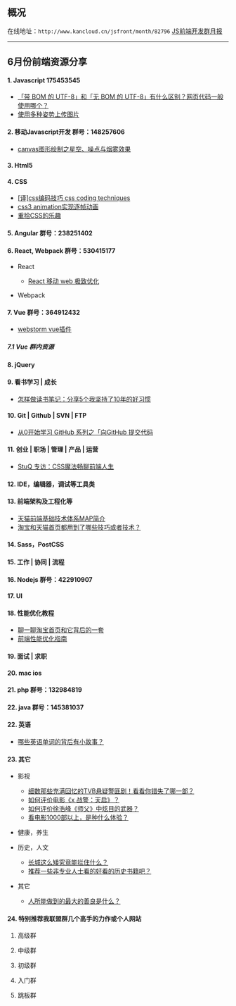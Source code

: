 ## 概况

在线地址：`http://www.kancloud.cn/jsfront/month/82796` [JS前端开发群月报](http://www.kancloud.cn/jsfront/month/82796)

---

## 6月份前端资源分享
#### 1. Javascript 175453545
- [「带 BOM 的 UTF-8」和「无 BOM 的 UTF-8」有什么区别？网页代码一般使用哪个？](https://www.zhihu.com/question/20167122)
- [使用多种姿势上传图片](http://mp.weixin.qq.com/s?__biz=MzI2NzExNTczMw==&mid=2653284851&idx=1&sn=9967ae75e786890d438ebbd152c0fcd5&scene=2&srcid=0530nZf2S6OdxB7w0B0188QE&from=timeline&isappinstalled=0#wechat_redirect)

#### 2. 移动Javascript开发 群号：148257606
- [canvas图形绘制之星空、噪点与烟雾效果](http://www.zhangxinxu.com/wordpress/2016/06/canvas-star-noise-smoke/)

#### 3. Html5

#### 4. CSS
- [[译]css编码技巧 css coding techniques](https://wangmx.github.io/2016/05/29/css-coding-techniques/)
- [css3 animation实现逐帧动画](http://www.cnblogs.com/Fengzp/p/5548493.html)
- [重拾CSS的乐趣](http://www.imooc.com/learn/588)

#### 5. Angular 群号：238251402

#### 6. React, Webpack 群号：530415177
- React
    
    - [React 移动 web 极致优化](https://segmentfault.com/a/1190000005599249)


- Webpack


#### 7. Vue 群号：364912432
- [webstorm vue插件](https://plugins.jetbrains.com/plugin/8057?pr=webStorm)

##### 7.1 Vue 群内资源


#### 8. jQuery

#### 9. 看书学习 | 成长
- [怎样做读书笔记：分享5个我坚持了10年的好习惯](http://weibo.com/2309846073/DxBBdgsNP?type=comment#_rnd1464748879539)

#### 10. Git | Github | SVN | FTP
- [从0开始学习 GitHub 系列之「向GitHub 提交代码](http://mp.weixin.qq.com/s?__biz=MzA4NTQwNDcyMA==&mid=2650661821&idx=1&sn=c6116ed82bff2d083bb152fbd8cbc38d#rd)

#### 11. 创业 | 职场 | 管理 | 产品 | 运营
- [StuQ 专访：CSS魔法畅聊前端人生](https://github.com/cssmagic/blog/issues/60)

#### 12. IDE，编辑器，调试等工具类

#### 13. 前端架构及工程化等
- [天猫前端基础技术体系MAP简介](https://zhuanlan.zhihu.com/p/21271376)
- [淘宝和天猫首页都用到了哪些技巧或者技术？](https://www.zhihu.com/question/46149490)

#### 14. Sass，PostCSS

#### 15. 工作 | 协同 | 流程

#### 16. Nodejs 群号：422910907

#### 17. UI

#### 18. 性能优化教程
- [聊一聊淘宝首页和它背后的一套](http://www.barretlee.com/blog/2016/06/02/thing-about-taobao-homepage/)
- [前端性能优化指南](https://segmentfault.com/a/1190000003646305)

#### 19. 面试 | 求职

#### 20. mac ios

#### 21. php 群号：132984819

#### 22. java 群号：145381037

#### 22. 英语
- [哪些英语单词的背后有小故事？](https://www.zhihu.com/question/37874527)

#### 23. 其它
- 影视

    - [细数那些充满回忆的TVB悬疑警匪剧！看看你错失了哪一部？](http://photo.weibo.com/5888120096/wbphotos/large/mid/3981240656554628/pid/006qtX0Ygw1f4enb9to73j30c8bs2hdu)
    - [如何评价电影《x 战警：天启》？](https://www.zhihu.com/question/42743135)
    - [如何评价徐浩峰《师父》中炫目的武器？](https://www.zhihu.com/question/38140764)
    - [看电影1000部以上，是种什么体验？](https://www.zhihu.com/question/41348958)

- 健康，养生


- 历史，人文

    - [长城这么矮究竟能拦住什么？](https://www.zhihu.com/question/25528331)
    - [推荐一些非专业人士看的好看的历史书籍吧？](https://www.zhihu.com/question/20909150)

- 其它

    - [人所能做到的最大的善良是什么？](https://www.zhihu.com/question/33947484)


#### 24. 特别推荐我联盟群几个高手的力作或个人网站

1. 高级群


2. 中级群


3. 初级群


4. 入门群

5. 跳板群

